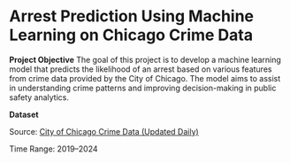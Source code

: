 # Arrest Prediction Using Machine Learning on Chicago Crime Data

**Project Objective**
The goal of this project is to develop a machine learning model that predicts the likelihood of an arrest based on various features from crime data provided by the City of Chicago. 
The model aims to assist in understanding crime patterns and improving decision-making in public safety analytics.

**Dataset**

Source: [City of Chicago Crime Data (Updated Daily)](https://data.cityofchicago.org/Public-Safety/Crime-Data-Current-Year-Updated-Daily-/ijzp-q8t2)  

Time Range: 2019–2024
